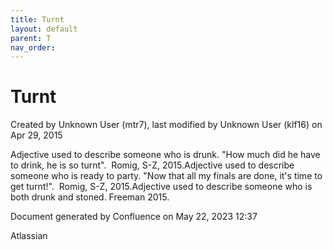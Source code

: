 ```yaml
---
title: Turnt
layout: default
parent: T
nav_order:
---
```


# Turnt

Created by  Unknown User (mtr7), last modified by  Unknown User (klf16) on Apr 29, 2015

Adjective used to describe someone who is drunk. &quot;How much did he have to drink, he is so turnt&quot;.  Romig, S-Z, 2015.Adjective used to describe someone who is ready to party. &quot;Now that all my finals are done, it's time to get turnt!&quot;.  Romig, S-Z, 2015.Adjective used to describe someone who is both drunk and stoned. Freeman 2015. 

Document generated by Confluence on May 22, 2023 12:37

Atlassian
